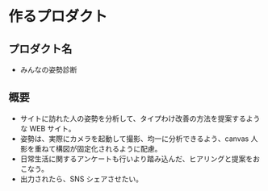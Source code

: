 # 作るプロダクト

## プロダクト名

- みんなの姿勢診断

## 概要

- サイトに訪れた人の姿勢を分析して、タイプわけ改善の方法を提案するような WEB サイト。
- 姿勢は、実際にカメラを起動して撮影、均一に分析できるよう、canvas 人影を重ねて構図が固定化されるように配慮。
- 日常生活に関するアンケートも行いより踏み込んだ、ヒアリングと提案をおこなう。
- 出力されたら、SNS シェアさせたい。
